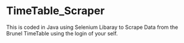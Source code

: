 # TimeTable_Scraper
This is coded in Java using Selenium Libaray to Scrape Data from the Brunel TimeTable using the login of your self.

